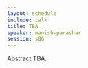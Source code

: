 ```yaml
---
layout: schedule
include: talk
title: TBA
speaker: manish-parashar
session: s06
---
```


Abstract TBA.
